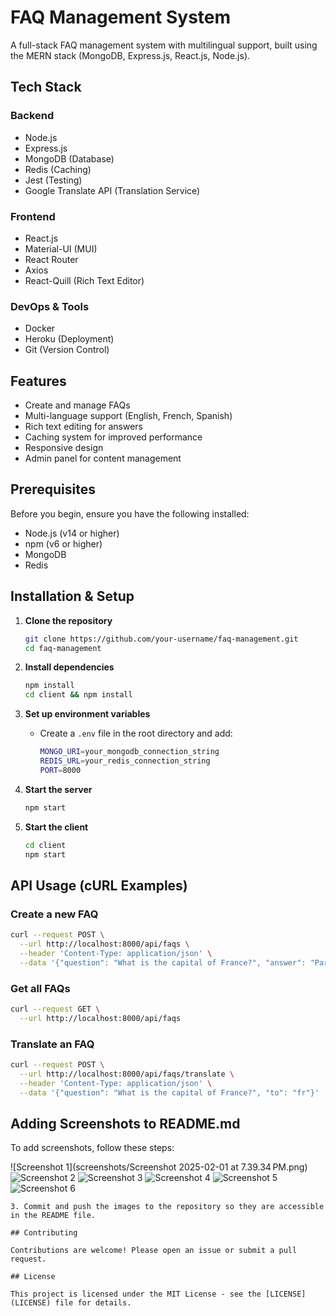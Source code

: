 # FAQ Management System

A full-stack FAQ management system with multilingual support, built using the MERN stack (MongoDB, Express.js, React.js, Node.js).

## Tech Stack

### Backend
- Node.js
- Express.js
- MongoDB (Database)
- Redis (Caching)
- Jest (Testing)
- Google Translate API (Translation Service)

### Frontend
- React.js
- Material-UI (MUI)
- React Router
- Axios
- React-Quill (Rich Text Editor)

### DevOps & Tools
- Docker
- Heroku (Deployment)
- Git (Version Control)

## Features

- Create and manage FAQs
- Multi-language support (English, French, Spanish)
- Rich text editing for answers
- Caching system for improved performance
- Responsive design
- Admin panel for content management

## Prerequisites

Before you begin, ensure you have the following installed:
- Node.js (v14 or higher)
- npm (v6 or higher)
- MongoDB
- Redis

## Installation & Setup

1. **Clone the repository**
   ```sh
   git clone https://github.com/your-username/faq-management.git
   cd faq-management
   ```

2. **Install dependencies**
   ```sh
   npm install
   cd client && npm install
   ```

3. **Set up environment variables**
   - Create a `.env` file in the root directory and add:
     ```sh
     MONGO_URI=your_mongodb_connection_string
     REDIS_URL=your_redis_connection_string
     PORT=8000
     ```

4. **Start the server**
   ```sh
   npm start
   ```

5. **Start the client**
   ```sh
   cd client
   npm start
   ```

## API Usage (cURL Examples)

### Create a new FAQ
```sh
curl --request POST \
  --url http://localhost:8000/api/faqs \
  --header 'Content-Type: application/json' \
  --data '{"question": "What is the capital of France?", "answer": "Paris"}'
```

### Get all FAQs
```sh
curl --request GET \
  --url http://localhost:8000/api/faqs 
```

### Translate an FAQ
```sh
curl --request POST \
  --url http://localhost:8000/api/faqs/translate \
  --header 'Content-Type: application/json' \
  --data '{"question": "What is the capital of France?", "to": "fr"}'
```

## Adding Screenshots to README.md

To add screenshots, follow these steps:

![Screenshot 1](screenshots/Screenshot 2025-02-01 at 7.39.34 PM.png)
![Screenshot 2](https://github.com/aditya-devm02/BharatFD-FAQSystem4/blob/main/screenshots/Screenshot%202025-02-01%20at%207.39.34%E2%80%AFPM.png)
![Screenshot 3](screenshots/Screenshot%202025-02-01%20at%207.45.04%20PM.png)
![Screenshot 4](screenshots/Screenshot%202025-02-01%20at%207.45.18%20PM.png)
![Screenshot 5](screenshots/Screenshot%202025-02-01%20at%207.45.51%20PM.png)
![Screenshot 6](screenshots/Screenshot%202025-02-01%20at%207.46.10%20PM.png)
  
   ```
3. Commit and push the images to the repository so they are accessible in the README file.

## Contributing

Contributions are welcome! Please open an issue or submit a pull request.

## License

This project is licensed under the MIT License - see the [LICENSE](LICENSE) file for details.

